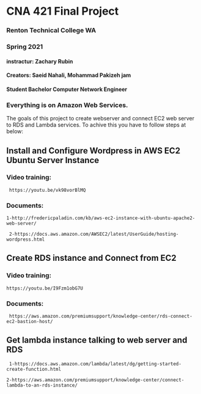 # CNA 421 Final Project
### Renton Technical College WA
### Spring 2021
#### instractur: Zachary Rubin
#### Creators: Saeid Nahali, Mohammad Pakizeh jam
#### Student Bachelor Computer Network Engineer



### Everything is on Amazon Web Services.
 The goals of this project to create webserver and connect EC2 web server to RDS and Lambda services.
 To achive this you have to follow steps at below:



## Install and Configure Wordpress in AWS EC2 Ubuntu Server Instance
### Video training:
```
 https://youtu.be/vk98vorBlMQ
 ```
### Documents:
```
1-http://fredericpaladin.com/kb/aws-ec2-instance-with-ubuntu-apache2-web-server/
```
```
 2-https://docs.aws.amazon.com/AWSEC2/latest/UserGuide/hosting-wordpress.html
 ```

## Create RDS instance and Connect from EC2
### Video training:
```
https://youtu.be/I9Fzm1obG7U
```
### Documents:
```
 https://aws.amazon.com/premiumsupport/knowledge-center/rds-connect-ec2-bastion-host/
 ```

## Get lambda instance talking to web server and RDS
```
 1-https://docs.aws.amazon.com/lambda/latest/dg/getting-started-create-function.html
 ```
 ```
 2-https://aws.amazon.com/premiumsupport/knowledge-center/connect-lambda-to-an-rds-instance/
 ```
